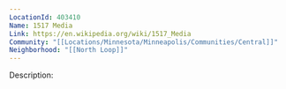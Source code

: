 ```yaml
---
LocationId: 403410
Name: 1517 Media
Link: https://en.wikipedia.org/wiki/1517_Media
Community: "[[Locations/Minnesota/Minneapolis/Communities/Central]]"
Neighborhood: "[[North Loop]]"
---
```


Description: